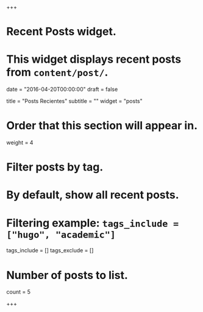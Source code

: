 +++
# Recent Posts widget.
# This widget displays recent posts from `content/post/`.

date = "2016-04-20T00:00:00"
draft = false

title = "Posts Recientes"
subtitle = ""
widget = "posts"

# Order that this section will appear in.
weight = 4

# Filter posts by tag.
#  By default, show all recent posts.
#  Filtering example: `tags_include = ["hugo", "academic"]`
tags_include = []
tags_exclude = []

# Number of posts to list.
count = 5

+++

